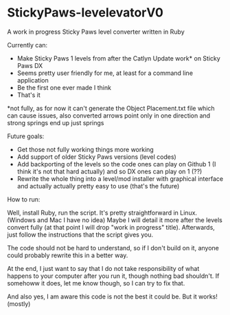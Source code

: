 # StickyPaws-levelevatorV0
A work in progress Sticky Paws level converter written in Ruby

Currently can:

 - Make Sticky Paws 1 levels from after the Catlyn Update work* on Sticky Paws DX
 - Seems pretty user friendly for me, at least for a command line application
 - Be the first one ever made I think
 - That's it

*not fully, as for now it can't generate the Object Placement.txt file which can cause issues, also converted arrows point only in one direction and strong springs end up just springs

Future goals:

  - Get those not fully working things more working
  - Add support of older Sticky Paws versions (level codes)
  - Add backporting of the levels so the code ones can play on Github 1 (I think it's not that hard actually) and so DX ones can play on 1 (??)
  - Rewrite the whole thing into a level/mod installer with graphical interface and actually actually pretty easy to use (that's the future)


How to run:

Well, install Ruby, run the script. It's pretty straightforward in Linux. (Windows and Mac I have no idea)
Maybe I will detail it more after the levels convert fully (at that point I will drop "work in progress" title).
Afterwards, just follow the instructions that the script gives you.

The code should not be hard to understand, so if I don't build on it, anyone could probably rewrite this in a better way. 

At the end, I just want to say that I do not take responsibility of what happens to your computer after you run it, though nothing bad shouldn't. If somehoww it does, let me know though, so I can try to fix that.

And also yes, I am aware this code is not the best it could be. But it works! (mostly)
